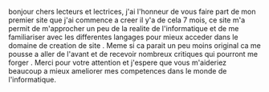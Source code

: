 bonjour chers lecteurs et lectrices, j'ai l'honneur de vous faire part de mon premier site que j'ai commence a creer il y'a de cela 7 mois,
ce site m'a permit de m'approcher un peu de la realite de l'informatique et de me familiariser avec les differentes langages pour mieux acceder dans le domaine de creation de site .
Meme si ca parait un peu moins original ca me pousse a aller de l'avant et de recevoir nombreux critiques qui pourront me forger .
Merci pour votre attention et j'espere que vous m'aideriez beaucoup a mieux ameliorer mes competences dans le monde de l'informatique.
